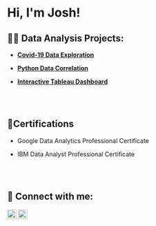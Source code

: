 # Hi, I'm Josh! 
  
## 👨‍💻 Data Analysis Projects:

- <b>[Covid-19 Data Exploration](https://github.com/josh-kell/PortfolioProjects/blob/main/COVID-19%20Data%20Exploration)</b>
 
- <b>[Python Data Correlation](https://github.com/josh-kell/PortfolioProjects/blob/main/Movie%20Correlation%20Project.ipynb)</b>

- <b>[Interactive Tableau Dashboard](https://github.com/josh-kell/PortfolioProjects/blob/main/KCHousingDashboard.png)</b>
<br>
</br>

<h2>📃Certifications</h2>
 
- Google Data Analytics Professional Certificate

- IBM Data Analyst Professional Certificate

<br>
</br>

## 🤳 Connect with me:

[<img align="left" alt="JoshMadakor | LinkedIn" width="22px" src="https://cdn.jsdelivr.net/npm/simple-icons@v3/icons/linkedin.svg" />][linkedin]
[<img align="left" alt="JoshMadakor | Instagram" width="22px" src="https://cdn.jsdelivr.net/npm/simple-icons@v3/icons/instagram.svg" />][instagram]

[linkedin]: https://www.linkedin.com/in/josh-kell/
[instagram]: https://www.instagram.com/joshkell8/

